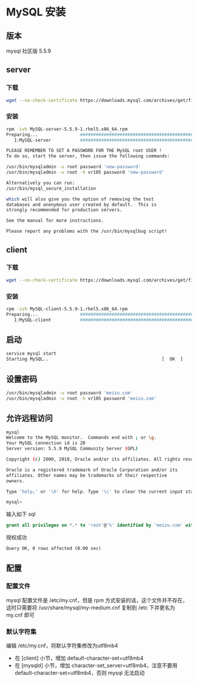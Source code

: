 # MySQL 安装

## 版本

mysql 社区版 5.5.9

## server

### 下载

```bash
wget --no-check-certificate https://downloads.mysql.com/archives/get/file/MySQL-server-5.5.9-1.rhel5.x86_64.rpm
```

### 安装

```bash
rpm -ivh MySQL-server-5.5.9-1.rhel5.x86_64.rpm
Preparing...                ########################################### [100%]
   1:MySQL-server           ########################################### [100%]

PLEASE REMEMBER TO SET A PASSWORD FOR THE MySQL root USER !
To do so, start the server, then issue the following commands:

/usr/bin/mysqladmin -u root password 'new-password'
/usr/bin/mysqladmin -u root -h vr105 password 'new-password'

Alternatively you can run:
/usr/bin/mysql_secure_installation

which will also give you the option of removing the test
databases and anonymous user created by default.  This is
strongly recommended for production servers.

See the manual for more instructions.

Please report any problems with the /usr/bin/mysqlbug script!
```

## client

### 下载

```bash
wget --no-check-certificate https://downloads.mysql.com/archives/get/file/MySQL-client-5.5.9-1.rhel5.x86_64.rpm
```

### 安装

```bash
rpm -ivh MySQL-client-5.5.9-1.rhel5.x86_64.rpm
Preparing...                ########################################### [100%]
   1:MySQL-client           ########################################### [100%]
```

## 启动

```bash
service mysql start
Starting MySQL..                                           [  OK  ]
```

## 设置密码

```bash
/usr/bin/mysqladmin -u root password 'meizu.com'
/usr/bin/mysqladmin -u root -h vr105 password 'meizu.com'
```

## 允许远程访问

```bash
mysql
Welcome to the MySQL monitor.  Commands end with ; or \g.
Your MySQL connection id is 20
Server version: 5.5.9 MySQL Community Server (GPL)

Copyright (c) 2000, 2010, Oracle and/or its affiliates. All rights reserved.

Oracle is a registered trademark of Oracle Corporation and/or its
affiliates. Other names may be trademarks of their respective
owners.

Type 'help;' or '\h' for help. Type '\c' to clear the current input statement.

mysql>
```

输入如下 sql

```sql
grant all privileges on *.* to 'root'@'%' identified by 'meizu.com' with grant option;
```

授权成功

```text
Query OK, 0 rows affected (0.00 sec)
```

## 配置

### 配置文件

mysql 配置文件是 /etc/my.cnf，但是 rpm 方式安装的话，这个文件并不存在，这时只需要将 /usr/share/mysql/my-medium.cnf 复制到 /etc 下并更名为 my.cnf 即可

### 默认字符集

编辑 /etc/my.cnf，将默认字符集修改为utf8mb4

* 在 \[client\] 小节，增加 default-character-set=utf8mb4
* 在 \[mysqld\] 小节，增加 character-set\_server=utf8mb4，注意不要用 default-character-set=utf8mb4，否则 mysql 无法启动

